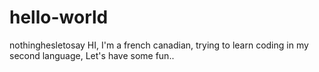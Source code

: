 # hello-world
nothinghesletosay
HI, I'm a french canadian, trying to learn coding in my second language, Let's have some fun..
